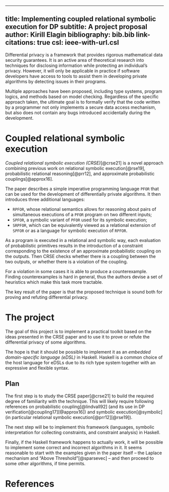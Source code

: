 <!--
SPDX-FileCopyrightText: 2021 Kirill Elagin <https://kir.elagin.me>

SPDX-License-Identifier: CC-BY-SA-4.0
-->

<!--
Compile:

  pandoc --bibliography=./bib.bib proposal.md -o proposal.pdf

  (optionally: --pdf-engine=xelatex)
-->

---
title: Implementing coupled relational symbolic execution for DP
subtitle: A project proposal
author: Kirill Elagin
bibliography: bib.bib
link-citations: true
csl: ieee-with-url.csl
---

Differential privacy is a framework that provides rigorous mathematical data
security guarantees. It is an active area of theoretical research into
techniques for disclosing information while protecting an individual’s privacy.
However, it will only be applicable in practice if software developers
have access to tools to assist them in developing private algorithms by detecting
issues in their programs.

Multiple approaches have been proposed, including type systems, program logics,
and methods based on model checking. Regardless of the specific approach taken,
the ultimate goal is to formally verify that the code written by a
programmer not only implements a secure data access mechanism, but also
does not contain any bugs introduced accidentally during the development.

# Coupled relational symbolic execution

_Coupled relational symbolic execution (CRSE)_[@crse21] is a novel approach
combining previous work on relational symbolic execution[@rse19], probabilistic
relational reasoning[@prr12], and approximate probabilistic couplings[@approx16].

The paper describes a simple imperative programming language `PFOR` that can
be used for the development of differentially private algorithms. It then introduces
three additional languages:

* `RPFOR`, whose relational semantics allows for reasoning about pairs of
  simultaneous executions of a `PFOR` program on two different inputs;
* `SPFOR`, a symbolic variant of `PFOR` used for its symbolic execution;
* `SRPFOR`, which can be equivalently viewed as a relational extension
  of `SPFOR` or as a language for symbolic execution of `RPFOR`.

As a program is executed in a relational and symbolic way, each
evaluation of probabilistic primitives results in the introduction of
a constraint corresponding to the existence of an approximate probabilistic
coupling on the outputs. Then CRSE checks whether there is a coupling between
the two outputs, or whether there is a violation of the coupling.

For a violation in some cases it is able to produce a counterexample.
Finding counterexamples is hard in general, thus the authors devise a set
of heuristics which make this task more tractable.

The key result of the paper is that the proposed technique is sound
both for proving and refuting differential privacy.

# The project

The goal of this project is to implement a practical toolkit based on the
ideas presented in the CRSE paper and to use it to prove or refute the
differential privacy of some algorithms.

The hope is that it should be possible to implement it as an _embedded
domain-specific language (eDSL)_ in Haskell. Haskell is a common choice
of the host language for eDSLs due to its rich type system together
with an expressive and flexible syntax.

## Plan

The first step is to study the CRSE paper[@crse21] to build the required
degree of familiarity with the technique. This will likely require
following references on probabilistic coupling[@lindvall92] (and its
use in DP verification[@coupling17][@approx16]) and symbolic execution[@symbolic]
(in particular relational symbolic execution[@prr12][@rse19]).

The next step will be to implement this framework (languages, symbolic
interpretation for collecting constraints, and constraint analysis) in
Haskell.

Finally, if the Haskell framework happens to actually work, it will be possible
to implement some correct and incorrect algorithms in it. It seems reasonable
to start with the examples given in the paper itself – the Laplace mechanism
and “Above Threshold”[@sparsevec] – and then proceed to some other algorithms,
if time permits.


# References
